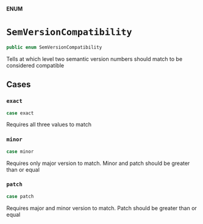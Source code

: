 **ENUM**

# `SemVersionCompatibility`

```swift
public enum SemVersionCompatibility
```

Tells at which level two semantic version numbers should match to
be considered compatible

## Cases
### `exact`

```swift
case exact
```

Requires all three values to match

### `minor`

```swift
case minor
```

Requires only major version to match. Minor and patch should be greater than or equal

### `patch`

```swift
case patch
```

Requires major and minor version to match. Patch should be greater than or equal
